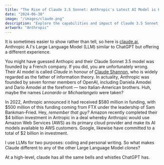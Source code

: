 ```yaml
---
title: "The Rise of Claude 3.5 Sonnet: Anthropic's Latest AI Model is Here to Stay"
date: "2024-06-30"
image: "/images/claude.png"
description: "Explore the capabilities and impact of Claude 3.5 Sonnet, Anthropic's newest AI language model. Learn how this advanced LLM is changing the landscape of artificial intelligence and its potential applications across various industries."
artwork: "Anthropic"
---
```


It is sometimes easier to show rather than tell, so here is [claude.ai](https://claude.ai/), Anthropic A.I's Large
Language Model (LLM) similar to ChatGPT but offering a different experience.

You might have guessed Anthopic and their Claude Sonnet 3.5 model was founded by a French company. If you did, you are
unfortunately wrong.
Their AI model is called _Claude_ in honour of [Claude Shannon](https://en.wikipedia.org/wiki/Claude_Shannon), who is
widely regarded as the father of information theory.
In actuality, Anthropic was founded by seven former members of OpenAI, including Daniela Amodei and Dario Amodei at the
forefront &mdash; two Italian-American brothers.
Huh, maybe the names _Leonardo_ or _Michaelangelo_ were taken?

In 2022, Anthropic announced it had received $580 million in funding, with $500 million of this funding coming from FTX
under the leadership of Sam Bankman-Fried.
Hey, _remember that guy?_ Amazon recently completed their $4 billion investment in Antropic in a deal whereby Anthropic
would use Amazon Web Services (AWS) as its primary cloud provider and make its AI models available to AWS customers.
Google, likewise have committed to a total of $2 billion in investment.

I use LLMs for two purposes: coding and personal writing. So what makes Claude different to any of the other Large
Language Model _clones_?

At a high-level, claude has all the same bells and whistles ChatGPT has.



